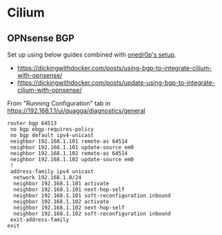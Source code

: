 # Cilium

## OPNsense BGP

Set up using below guides combined with [onedr0p's setup](https://github.com/onedr0p/home-ops/tree/5f0a794919336df2bca41f60e2f0e8346e490b1a/kubernetes/apps/kube-system/cilium).

- <https://dickingwithdocker.com/posts/using-bgp-to-integrate-cilium-with-opnsense/>
- <https://dickingwithdocker.com/posts/update-using-bgp-to-integrate-cilium-with-opnsense/>

From "Running Configuration" tab in <https://192.168.1.1/ui/quagga/diagnostics/general>

```
router bgp 64513
 no bgp ebgp-requires-policy
 no bgp default ipv4-unicast
 neighbor 192.168.1.101 remote-as 64514
 neighbor 192.168.1.101 update-source em0
 neighbor 192.168.1.102 remote-as 64514
 neighbor 192.168.1.102 update-source em0
 !
 address-family ipv4 unicast
  network 192.168.1.0/24
  neighbor 192.168.1.101 activate
  neighbor 192.168.1.101 next-hop-self
  neighbor 192.168.1.101 soft-reconfiguration inbound
  neighbor 192.168.1.102 activate
  neighbor 192.168.1.102 next-hop-self
  neighbor 192.168.1.102 soft-reconfiguration inbound
 exit-address-family
exit
```
